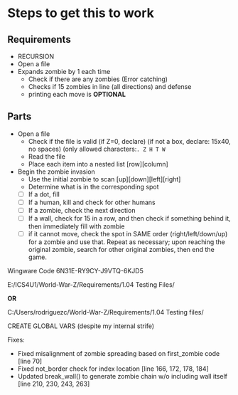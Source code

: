 # Steps to get this to work

## Requirements

- RECURSION
- Open a file
- Expands zombie by 1 each time
  - Check if there are any zombies (Error catching)
  - Checks if 15 zombies in line (all directions) and defense
  - printing each move is **OPTIONAL**
  
## Parts

- Open a file
  - Check if the file is valid (if Z=0, declare) (if not a box, declare: 15x40, no spaces) (only allowed characters:```. Z H T W```
  - Read the file
  - Place each item into a nested list [row][column]
- Begin the zombie invasion
  - Use the initial zombie to scan [up][down][left][right]
  - Determine what is in the corresponding spot
  - [ ] If a dot, fill
  - [ ] If a human, kill and check for other humans
  - [ ] If a zombie, check the next direction
  - [ ] If a wall, check for 15 in a row, and then check if something behind it, then immediately fill with zombie
  - [ ] if it cannot move, check the spot in SAME order (right/left/down/up) for a zombie and use that. Repeat as necessary; upon reaching the original zombie, search for other original zombies, then end the game.

Wingware Code 6N31E-RY9CY-J9VTQ-6KJD5

E:/ICS4U1/World-War-Z/Requirements/1.04 Testing Files/

**OR**

C:/Users/rodriguezc/World-War-Z/Requirements/1.04 Testing files/

CREATE GLOBAL VARS (despite my internal strife)

Fixes:

  - Fixed misalignment of zombie spreading based on first_zombie code [line 70]
  - Fixed not_border check for index location [line 166, 172, 178, 184]
  - Updated break_wall() to generate zombie chain w/o including wall itself [line 210, 230, 243, 263]

